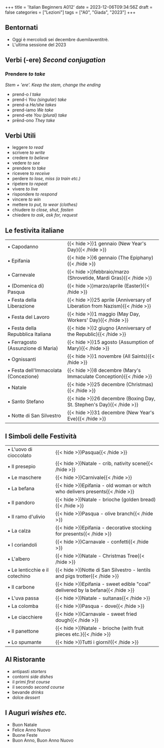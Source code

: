 +++
title = 'Italian Beginners A012'
date = 2023-12-06T09:34:56Z
draft = false
categories = ["Lezioni"]
tags = ["A0", "Giada", "2023"]
+++

## Bentornati

- Oggi è mercolodì sei decembre duemilaventitrè.
- L'ultima sessione del 2023

## Verbi (-ere) *Second conjugation*

### Prendere *to take*

*Stem + 'ere'. Keep the stem, change the ending*

- prend-o *I take*
- prend-i *You (singular) take*
- prend-a *He/she takes*
- prend-iamo *We take*
- prend-ete *You (plural) take*
- prēnd-ono *They take*

## Verbi Utili

- leggere *to read*
- scrivere *to write*
- credere *to believe*
- vedere *to see*
- prendere *to take*
- ricevere *to receive*
- perdere *to lose, miss (a train etc.)*
- ripetere *to repeat*
- vivere *to live*
- rispondere *to respond*
- vincere *to win*
- mettere *to put, to wear (clothes)*
- chiudere *to close, shut, fasten*
- chiedere *to ask, ask for, request*

## Le festivita italiane

| | |
|------------|-----------|
| &bull; Capodanno | {{< hide >}}1 gennaio (New Year's Day){{< /hide >}} |
| &bull; Epifania | {{< hide >}}6 gennaio (The Epiphany){{< /hide >}} |
| &bull; Carnevale | {{< hide >}}febbraio/marzo (Shrovetide, Mardi Gras){{< /hide >}} |
| &bull; (Domenica di) Pasqua | {{< hide >}}marzo/aprile (Easter){{< /hide >}} |
| &bull; Festa della Liberazione | {{< hide >}}25 aprile (Anniversary of Liberation from Nazism){{< /hide >}} |
| &bull; Festa del Lavoro | {{< hide >}}1 maggio (May Day, Workers' Day){{< /hide >}} |
| &bull; Festa della Repubblica Italiana | {{< hide >}}2 giugno (Anniversary of the Republic){{< /hide >}} |
| &bull; Ferragosto (Assunzione di Maria) | {{< hide >}}15 agosto (Assumption of Mary){{< /hide >}} |
| &bull; Ognissanti | {{< hide >}}1 novembre (All Saints){{< /hide >}} |
| &bull; Festa dell'Immacolata (Concezione) | {{< hide >}}8 decembre (Mary's Immaculate Conception){{< /hide >}} |
| &bull; Natale | {{< hide >}}25 decembre (Christmas){{< /hide >}} |
| &bull; Santo Stefano | {{< hide >}}26 decembre (Boxing Day, St. Stephen's Day){{< /hide >}} |
| &bull; Notte di San Silvestro | {{< hide >}}31 decembre (New Year's Eve){{< /hide >}} |


## I Simboli delle Festività

| | |
|------------|-----------|
| &bull; L'uovo di cioccolato | {{< hide >}}Pasqua{{< /hide >}} |
| &bull; Il presepio | {{< hide >}}Natale - crib, nativity scene{{< /hide >}} |
| &bull; Le maschere | {{< hide >}}Carnivale{{< /hide >}} |
| &bull; La befana | {{< hide >}}Epifania - old woman or witch who delivers presents{{< /hide >}} |
| &bull; Il pandoro | {{< hide >}}Natale - brioche (golden bread){{< /hide >}} |
| &bull; Il ramo d'ulivio | {{< hide >}}Pasqua - olive branch{{< /hide >}} |
| &bull; La calza | {{< hide >}}Epifania - decorative stocking for presents{{< /hide >}} |
| &bull; I coriandoli | {{< hide >}}Carnavale - confetti{{< /hide >}} |
| &bull; L'albero | {{< hide >}}Natale - Christmas Tree{{< /hide >}} |
| &bull; Le lenticchie e il cotechino| {{< hide >}}Notte di San Silvestro - lentils and pigs trotter{{< /hide >}} |
| &bull; Il carbone | {{< hide >}}Epifania - sweet edible "coal" delivered by la befana{{< /hide >}} |
| &bull; L'uva passa | {{< hide >}}Natale - sultanas{{< /hide >}} |
| &bull; La colomba | {{< hide >}}Pasqua - dove{{< /hide >}} |
| &bull; Le ciacchiere | {{< hide >}}Carnavale - sweet fried dough{{< /hide >}} |
| &bull; Il panettone | {{< hide >}}Natale - brioche (with fruit pieces etc.){{< /hide >}} |
| &bull; Lo spumante | {{< hide >}}Tutti i giorni!{{< /hide >}} |

## Al Ristorante

- antipasti *starters*
- contorni *side dishes*
- il primi *first course*
- il secondo *second course*
- bevande *drinks*
- dolce *dessert*

## I Auguri *wishes etc.*

- Buon Natale
- Felice Anno Nuovo
- Buone Feste
- Buon Anno, Buon Anno Nuovo
